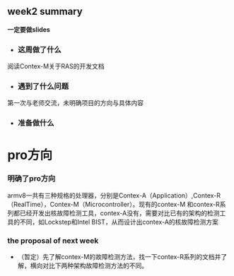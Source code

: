 ## week2 summary

**一定要做slides**

- ### 这周做了什么

阅读Contex-M关于RAS的开发文档

- ### 遇到了什么问题

第一次与老师交流，未明确项目的方向与具体内容

- ### 准备做什么



# pro方向

### 明确了pro方向
armv8一共有三种规格的处理器，分别是Contex-A（Application）,Contex-R（RealTime），Contex-M（Microcontroller）。现有的contex-M 和contex-R系列都已经开发出核故障检测工具，contex-A没有，需要对比已有的架构的检测工具的不同，如Lockstep和Intel BIST，从而设计出contex-A的核故障检测方案



### the proposal of next week

- （暂定）先了解contex-M的故障检测方法，找一下contex-R系列的文档并了解，横向对比下两种架构故障检测方法的不同。